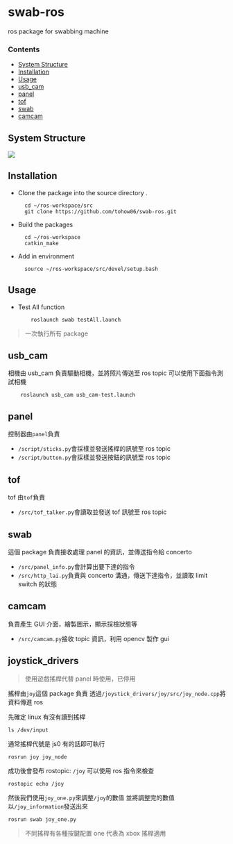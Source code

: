 # swab-ros

ros package for swabbing machine

### Contents

- [System Structure](#System-Structure)
- [Installation](#Installation)
- [Usage](#Usage)
- [usb_cam](#usb_cam)
- [panel](#panel)
- [tof](#tof)
- [swab](#swab)
- [camcam](#camcam)

## System Structure

![](https://i.imgur.com/pgbQWgX.png)

## Installation

- Clone the package into the source directory .

        cd ~/ros-workspace/src
        git clone https://github.com/tohow06/swab-ros.git

- Build the packages

        cd ~/ros-workspace
        catkin_make

- Add in environment

        source ~/ros-workspace/src/devel/setup.bash

## Usage

- Test All function

          roslaunch swab testAll.launch

> 一次執行所有 package

## usb_cam

相機由 usb_cam 負責驅動相機，並將照片傳送至 ros topic
可以使用下面指令測試相機

        roslaunch usb_cam usb_cam-test.launch

## panel

控制器由`panel`負責

- `/script/sticks.py`會採樣並發送搖桿的訊號至 ros topic
- `/script/button.py`會採樣並發送按鈕的訊號至 ros topic

## tof

tof 由`tof`負責

- `/src/tof_talker.py`會讀取並發送 tof 訊號至 ros topic

## swab

這個 package 負責接收處理 panel 的資訊，並傳送指令給 concerto

- `/src/panel_info.py`會計算出要下達的指令
- `/src/http_lai.py`負責與 concerto 溝通，傳送下達指令，並讀取 limit switch 的狀態

## camcam

負責產生 GUI 介面，繪製圖示，顯示採檢狀態等

- `/src/camcam.py`接收 topic 資訊，利用 opencv 製作 gui

## joystick_drivers

> 使用遊戲搖桿代替 panel 時使用，已停用

搖桿由`joy`這個 package 負責
透過`/joystick_drivers/joy/src/joy_node.cpp`將資料傳進 ros

先確定 linux 有沒有讀到搖桿

```
ls /dev/input
```

通常搖桿代號是 js0
有的話即可執行

```
rosrun joy joy_node
```

成功後會發布 rostopic: `/joy`
可以使用 ros 指令來檢查

```
rostopic echo /joy
```

然後我們使用`joy_one.py`來調整`/joy`的數值
並將調整完的數值以`/joy_information`發送出來

```
rosrun swab joy_one.py
```

> 不同搖桿有各種按鍵配置 one 代表為 xbox 搖桿適用
